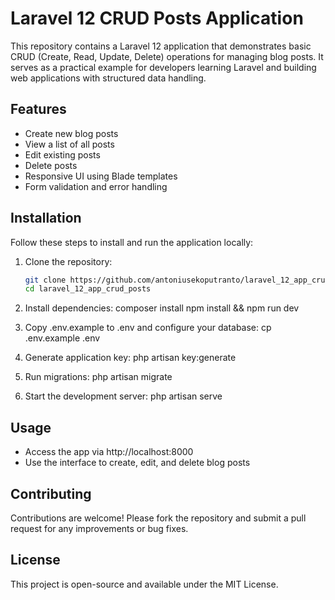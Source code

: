 # Laravel 12 CRUD Posts Application

This repository contains a Laravel 12 application that demonstrates basic CRUD (Create, Read, Update, Delete) operations for managing blog posts. It serves as a practical example for developers learning Laravel and building web applications with structured data handling.

## Features

- Create new blog posts
- View a list of all posts
- Edit existing posts
- Delete posts
- Responsive UI using Blade templates
- Form validation and error handling

## Installation

Follow these steps to install and run the application locally:

1. Clone the repository:
   ```bash
   git clone https://github.com/antoniusekoputranto/laravel_12_app_crud_posts.git
   cd laravel_12_app_crud_posts
   ```

2. Install dependencies:
    composer install
    npm install && npm run dev

3. Copy .env.example to .env and configure your database:
    cp .env.example .env

4. Generate application key:
    php artisan key:generate

5. Run migrations:
    php artisan migrate

6. Start the development server:
    php artisan serve

## Usage

* Access the app via http://localhost:8000
* Use the interface to create, edit, and delete blog posts

## Contributing

Contributions are welcome! Please fork the repository and submit a pull request for any improvements or bug fixes.

## License

This project is open-source and available under the MIT License.